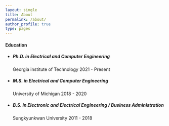 ```yaml
---
layout: single
title: About
permalink: /about/
author_profile: true
type: pages
---
```


#### Education
- ##### Ph.D. in Electrical and Computer Engineering
  Georgia institute of Technology
  2021 - Present
- ##### M.S. in Electrical and Computer Engineering
  University of Michigan
  2018 - 2020
- ##### B.S. in Electronic and Electrical Engineering / Business Administration
  Sungkyunkwan University
  2011 - 2018  
